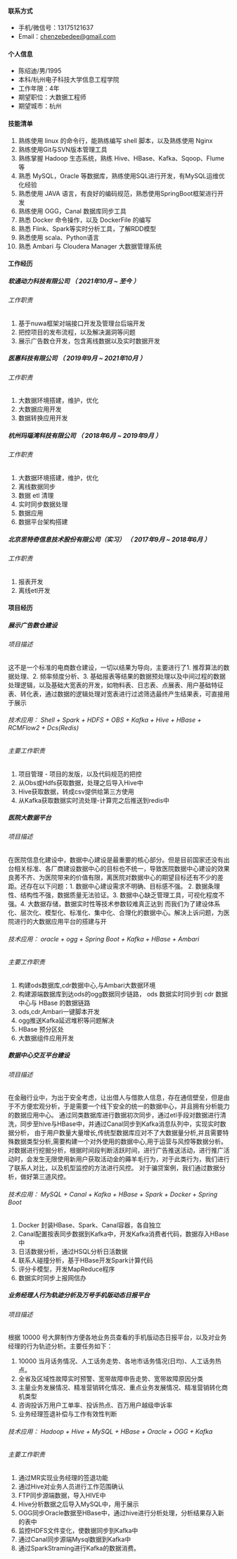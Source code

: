 #### 联系方式

- 手机/微信号：13175121637
- Email：chenzebedee@gmail.com

#### 个人信息

 - 陈绍迪/男/1995
 - 本科/杭州电子科技大学信息工程学院
 - 工作年限：4年
 - 期望职位：大数据工程师
 - 期望城市：杭州


#### 技能清单

1. 熟练使用 linux 的命令行，能熟练编写 shell 脚本，以及熟练使用 Nginx
2. 熟练使用Git与SVN版本管理工具
3. 熟练掌握 Hadoop 生态系统，熟练 Hive、HBase、Kafka、Sqoop、Flume等
4. 熟悉 MySQL，Oracle 等数据库，熟练使用SQL进行开发，有MySQL运维优化经验
5. 熟悉使用 JAVA 语言，有良好的编码规范，熟悉使用SpringBoot框架进行开发
6. 熟练使用 OGG，Canal 数据库同步工具
7. 熟悉 Docker 命令操作，以及 DockerFile 的编写
8. 熟悉 Flink、Spark等实时分析工具，了解RDD模型
9. 熟悉使用 scala、Python语言
10. 熟悉 Ambari 与 Cloudera Manager 大数据管理系统

#### 工作经历

##### 软通动力科技有限公司 （ 2021年10月 ~ 至今 ）

###### 工作职责

1. 基于nuwa框架对端接口开发及管理台后端开发
2. 把控项目的发布流程，以及解决漏洞等问题
3. 展示广告数仓开发，包含离线数据以及实时数据开发

##### 医惠科技有限公司 （ 2019年9月 ~ 2021年10月 ）

###### 工作职责

1. 大数据环境搭建，维护，优化
2. 大数据应用开发
3. 数据转换应用开发

##### 杭州玛瑙湾科技有限公司 （ 2018年6月 ~ 2019年9月 ）

###### 工作职责

1. 大数据环境搭建，维护，优化
2. 离线数据同步
3. 数据 etl 清理
5. 实时同步数据处理
6. 数据应用
7. 数据平台架构搭建

##### 北京思特奇信息技术股份有限公司（实习） （ 2017年9月 ~ 2018年6月 ）

###### 工作职责

1. 报表开发
2. 离线etl开发

#### 项目经历

##### 展示广告数仓建设

###### 项目描述

这不是一个标准的电商数仓建设，一切以结果为导向，主要进行了1. 推荐算法的数据处理、2. 频率频度分析、3. 基础报表等结果的数据预处理以及中间过程的数据处理逻辑，以及基础大宽表的开发，如物料表、日志表、点展表、用户基础特征表、转化表，通过数据的逻辑处理对宽表进行过滤筛选最终产生结果表，可直接用于展示

###### 技术应用： Shell + Spark + HDFS + OBS + Kafka + Hive + HBase + RCMFlow2 + Dcs(Redis)

###### 主要工作职责

1. 项目管理 - 项目的发版，以及代码规范的把控
2. 从Obs或Hdfs获取数据，处理之后导入Hive中
3. Hive获取数据，转成csv提供给第三方使用
4. 从Kafka获取数据实时流处理-计算完之后推送到redis中



##### 医院大数据平台

###### 项目描述

在医院信息化建设中，数据中心建设是最重要的核心部分。但是目前国家还没有出台相关标准、各厂商建设数据中心的目标也不统一，导致医院数据中心建设的效果良莠不齐、为医院带来的价值有限，离医院对数据中心的期望目标还有不少的差距。还存在以下问题：1. 数据中心建设需求不明确、目标感不强。 2. 数据条理性、结构性不强，数据质量无法验证。3. 数据中心缺乏管理工具，可视化程度不强。4. 大数据存储，数据实时性等技术参数较难真正达到
而我们为了建设体系化、层次化、模型化、标准化、集中化、合理化的数据中心。解决上诉问题，为医院进行的大数据应用平台的搭建与开

###### 技术应用： oracle + ogg + Spring Boot + Kafka + HBase + Ambari

###### 主要工作职责

1. 构建ods数据库,cdr数据中心,与Ambari大数据环境
2. 构建源端数据库到达ods的ogg数据同步链路， ods 数据实时同步到 cdr 数据中心与 HBase 的数据链路
3. ods,cdr,Ambari一键脚本开发
4. ogg推送Kafka延迟堆积等问题解决
5. HBase 预分区处
6. 大数据组件应用开发

##### 数据中心交互平台建设

###### 项目描述

在金融行业中，为出于安全考虑，让出借人与借款人信息，存在通信壁垒，但是由于不方便宏观分析，于是需要一个线下安全的统一的数据中心，并且拥有分析能力的数据应用中心。
通过同类数据库进行数据初次同步，通过etl手段对数据进行清洗，同步至hive与HBase中，并通过Canal同步到Kafka消息队列中，实现实时数据分析，
由于用户数量大量增长,传统型数据库应对不了大数据量分析,并且需要特殊数据类型分析,需要构建一个对外使用的数据中心,用于运营与风控等数据分析。
对数据进行挖掘分析，根据时间段判断活跃时间，进行广告推送活动，进行推广活动时，会发生无限使用新用户获取活动金的薅羊毛行为，对于此类行为，我们进行了联系人对比，以及机型监控的方法进行风控。
对于骗贷案例，我们通过数据分析，做好第三道风控。

###### 技术应用： MySQL + Canal + Kafka + HBase + Spark + Docker + Spring Boot

1. Docker 封装HBase、Spark、Canal容器，各自独立
2. Canal配置按表同步数据到Kafka中，开发Kafka消费者代码，数据存入HBase中
3. 日活数据分析，通过HSQL分析日活数据
4. 联系人碰撞分析，基于HBase开发Spark计算代码
5. 评分卡模型，开发MapReduce程序
6. 数据实时同步上报网信办

##### 业务经理人行为轨迹分析及万号手机版动态日报平台

###### 项目描述

根据 10000 号大屏制作方便各地业务员查看的手机版动态日报平台，以及对业务经理的行为轨迹分析。主要任务如下：
1. 10000 当月话务情况、人工话务走势、各地市话务情况(日均)、人工话务热点。
2. 全省及区域性故障实时预警、宽带故障申告走势、宽带故障原因分类
3. 主量业务发展情况、精准营销转化情况、重点业务发展情况、精准营销转化商机类型
4. 咨询投诉万用户工单率、投诉热点、百万用户越级申诉率
5. 业务经理签退补偿与工作有效性判断

###### 技术应用： Hadoop + Hive + MySQL + HBase + Oracle + OGG + Kafka

###### 主要工作职责

1. 通过MR实现业务经理的签退功能
2. 通过Hive对业务人员进行工作范围确认
3. FTP同步源端数据，导入HIVE中
4. Hive分析数据之后导入MySQL中，用于展示
5. OGG同步Oracle数据至HBase中，通过hive进行分析处理，分析结果存入新的表中
6. 监控HDFS文件变化，使数据同步到Kafka中
7. 通过Canal同步源端Mysql数据到Kafka中
8. 通过SparkStraming进行Kafka的数据消费。
